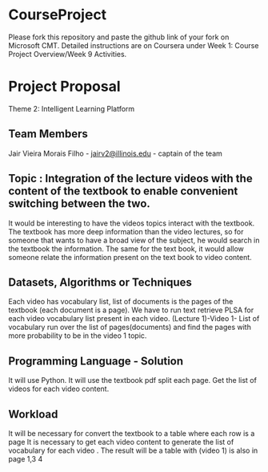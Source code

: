 # CourseProject

Please fork this repository and paste the github link of your fork on Microsoft CMT. Detailed instructions are on Coursera under Week 1: Course Project Overview/Week 9 Activities.

# Project Proposal
Theme 2: Intelligent Learning Platform

## Team Members 
Jair Vieira Morais Filho - jairv2@illinois.edu - captain of the team

## Topic : Integration of the lecture videos with the content of the textbook to enable convenient switching between the two.
It would be interesting to have the videos topics interact with the textbook. The textbook has more deep information than the video lectures, so for someone that wants to have a broad view of the subject, he would search in the textbook the information. The same for the text book, it would allow someone relate the information present on the text book to video content.

## Datasets, Algorithms or Techniques
Each video has vocabulary list, list of documents is the pages of the textbook (each document is a page). We have to run text retrieve PLSA for each video vocabulary list present in each video. 
(Lecture 1)-Video 1- List of vocabulary run over the list of pages(documents) and find the pages with more probability to be in the video 1 topic.

## Programming Language - Solution
It will use Python.
It will use the textbook pdf split each page. 
Get the list of videos for each video content.

## Workload
It will be necessary for convert the textbook to a table where each row is a page
It is necessary to get each video content to generate the list of vocabulary for each video
. The result will be a table with (video 1) is also in page 1,3 4
